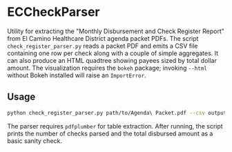 # ECCheckParser

Utility for extracting the "Monthly Disbursement and Check Register Report"
from El Camino Healthcare District agenda packet PDFs.  The script
`check_register_parser.py` reads a packet PDF and emits a CSV file containing
one row per check along with a couple of simple aggregates.  It can also
produce an HTML quadtree showing payees sized by total dollar amount.  The
visualization requires the `bokeh` package; invoking `--html` without Bokeh
installed will raise an `ImportError`.

## Usage

```bash
python check_register_parser.py path/to/Agenda\ Packet.pdf --csv output.csv --html payees.html
```

The parser requires `pdfplumber` for table extraction.  After running, the script
prints the number of checks parsed and the total disbursed amount as a basic
sanity check.
